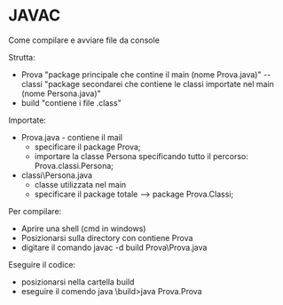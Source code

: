 # JAVAC
Come compilare e avviare file da console

Strutta:
  - Prova "package principale che contine il main (nome Prova.java)"
  -- classi "package secondarei che contiene le classi importate nel main (nome Persona.java)"
  - build "contiene i file .class"

Importate:
 - Prova.java - contiene il mail
    - specificare il package Prova;
    - importare la classe Persona specificando tutto il percorso: Prova.classi.Persona;
 - classi\Persona.java 
    - classe utilizzata nel main
    - specificare il package totale --> package Prova.Classi;

Per compilare:
  - Aprire una shell (cmd in windows)
  - Posizionarsi sulla directory con contiene Prova
  - digitare il comando javac -d build Prova\Prova.java
  
  Eseguire il codice:
  - posizionarsi nella cartella build
  - eseguire il comendo java 
          \build>java Prova.Prova
